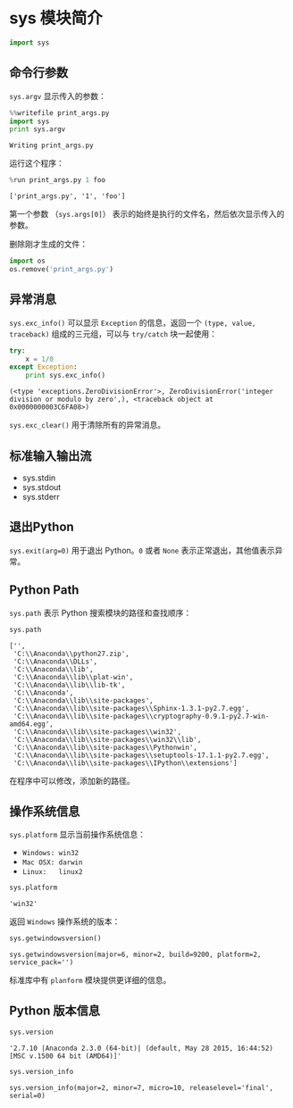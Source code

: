 
# sys 模块简介


```python
import sys
```

## 命令行参数

`sys.argv` 显示传入的参数：


```python
%%writefile print_args.py
import sys
print sys.argv
```

    Writing print_args.py


运行这个程序：


```python
%run print_args.py 1 foo
```

    ['print_args.py', '1', 'foo']


第一个参数 （`sys.args[0]`） 表示的始终是执行的文件名，然后依次显示传入的参数。

删除刚才生成的文件：


```python
import os
os.remove('print_args.py')
```

## 异常消息

`sys.exc_info()` 可以显示 `Exception` 的信息，返回一个 `(type, value, traceback)` 组成的三元组，可以与 `try/catch` 块一起使用： 


```python
try:
    x = 1/0
except Exception:
    print sys.exc_info()
```

    (<type 'exceptions.ZeroDivisionError'>, ZeroDivisionError('integer division or modulo by zero',), <traceback object at 0x0000000003C6FA08>)


`sys.exc_clear()` 用于清除所有的异常消息。

## 标准输入输出流

- sys.stdin
- sys.stdout
- sys.stderr

## 退出Python

`sys.exit(arg=0)` 用于退出 Python。`0` 或者 `None` 表示正常退出，其他值表示异常。

## Python Path

`sys.path` 表示 Python 搜索模块的路径和查找顺序：


```python
sys.path
```




    ['',
     'C:\\Anaconda\\python27.zip',
     'C:\\Anaconda\\DLLs',
     'C:\\Anaconda\\lib',
     'C:\\Anaconda\\lib\\plat-win',
     'C:\\Anaconda\\lib\\lib-tk',
     'C:\\Anaconda',
     'C:\\Anaconda\\lib\\site-packages',
     'C:\\Anaconda\\lib\\site-packages\\Sphinx-1.3.1-py2.7.egg',
     'C:\\Anaconda\\lib\\site-packages\\cryptography-0.9.1-py2.7-win-amd64.egg',
     'C:\\Anaconda\\lib\\site-packages\\win32',
     'C:\\Anaconda\\lib\\site-packages\\win32\\lib',
     'C:\\Anaconda\\lib\\site-packages\\Pythonwin',
     'C:\\Anaconda\\lib\\site-packages\\setuptools-17.1.1-py2.7.egg',
     'C:\\Anaconda\\lib\\site-packages\\IPython\\extensions']



在程序中可以修改，添加新的路径。

## 操作系统信息

`sys.platform` 显示当前操作系统信息：

- `Windows: win32`
- `Mac OSX: darwin`
- `Linux:   linux2`


```python
sys.platform
```




    'win32'



返回 `Windows` 操作系统的版本：


```python
sys.getwindowsversion()
```




    sys.getwindowsversion(major=6, minor=2, build=9200, platform=2, service_pack='')



标准库中有 `planform` 模块提供更详细的信息。

## Python 版本信息


```python
sys.version
```




    '2.7.10 |Anaconda 2.3.0 (64-bit)| (default, May 28 2015, 16:44:52) [MSC v.1500 64 bit (AMD64)]'




```python
sys.version_info
```




    sys.version_info(major=2, minor=7, micro=10, releaselevel='final', serial=0)


